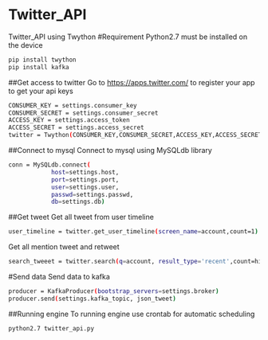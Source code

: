 # Twitter_API
Twitter_API using Twython
#Requirement
Python2.7 must be installed on the device
```bash
pip install twython 
pip install kafka 
```
##Get access to twitter
Go to https://apps.twitter.com/ to register your app to get your api keys
```bash
CONSUMER_KEY = settings.consumer_key
CONSUMER_SECRET = settings.consumer_secret
ACCESS_KEY = settings.access_token
ACCESS_SECRET = settings.access_secret
twitter = Twython(CONSUMER_KEY,CONSUMER_SECRET,ACCESS_KEY,ACCESS_SECRET)
```
##Connect to mysql
Connect to mysql using MySQLdb library
```bash
conn = MySQLdb.connect(
            host=settings.host,
            port=settings.port,
            user=settings.user,
            passwd=settings.passwd,
            db=settings.db)
```
##Get tweet
Get all tweet from user timeline
```bash
user_timeline = twitter.get_user_timeline(screen_name=account,count=1)
```
Get all mention tweet and retweet
```bash
search_tweeet = twitter.search(q=account, result_type='recent',count=hitung, retweeted = True)
```
#Send data
Send data to kafka 
```bash
producer = KafkaProducer(bootstrap_servers=settings.broker)
producer.send(settings.kafka_topic, json_tweet)
```                                    
##Running engine
To running engine use crontab for automatic scheduling
```bash
python2.7 twitter_api.py
```
